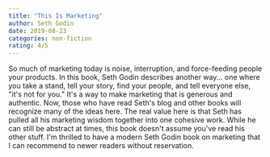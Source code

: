 ```yaml
---
title: "This Is Marketing"
author: Seth Godin
date: 2019-08-23
categories: non-fiction
rating: 4/5
---
```


So much of marketing today is noise, interruption, and force-feeding people your products. In this book, Seth Godin describes another way... one where you take a stand, tell your story, find your people, and tell everyone else, "it's not for you." It's a way to make marketing that is generous and authentic. Now, those who have read Seth's blog and other books will recognize many of the ideas here. The real value here is that Seth has pulled all his marketing wisdom together into one cohesive work. While he can still be abstract at times, this book doesn't assume you've read his other stuff. I'm thrilled to have a modern Seth Godin book on marketing that I can recommend to newer readers without reservation.
